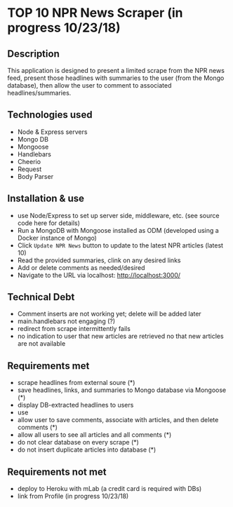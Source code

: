 # TOP 10 NPR News Scraper (in progress 10/23/18)

## Description
This application is designed to present a limited scrape from the NPR news feed, present those headlines with summaries to the user (from the Mongo database), then allow the user to comment to associated headlines/summaries.

## Technologies used
- Node & Express servers
- Mongo DB
- Mongoose
- Handlebars
- Cheerio
- Request
- Body Parser

## Installation & use
- use Node/Express to set up server side, middleware, etc. (see source code here for details)
- Run a MongoDB with Mongoose installed as ODM (developed using a Docker instance of Mongo)
- Click `Update NPR News` button to update to the latest NPR articles (latest 10)
- Read the provided summaries, clink on any desired links
- Add or delete comments as needed/desired
- Navigate to the URL via localhost: <http://localhost:3000/>

## Technical Debt
- Comment inserts are not working yet; delete will be added later
- main.handlebars not engaging (?)
- redirect from scrape intermittently fails
- no indication to user that new articles are retrieved no that new articles are not available

## Requirements met
- scrape headlines from external soure (*)
- save headlines, links, and summaries to Mongo database via Mongoose (*)
- display DB-extracted headlines to users
- use 
- allow user to save comments, associate with articles, and then delete comments (*)
- allow all users to see all articles and all comments (*)
- do not clear database on every scrape (*)
- do not insert duplicate articles into database (*) <dupes not allowed on link attr in schema design>

## Requirements not met
- deploy to Heroku with mLab (a credit card is required with DBs)
- link from Profile (in progress 10/23/18)

